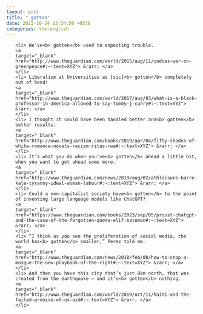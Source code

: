 ```yaml
---
layout: post
title: " gotten"
date: 2023-10-24 12:34:56 +0530
categories: the-english
---
```

<ol>

    <li> We’ve<b> gotten</b> used to expecting trouble.
    <a 
    target="_blank" 
    href="http://www.theguardian.com/world/2015/aug/11/indias-war-on-greenpeace#:~:text=XYZ"> &rarr; </a>
    </li>
    <li> Liberalism at Universities as [sic]<b> gotten</b> completely out of hand!
    <a 
    target="_blank" 
    href="http://www.theguardian.com/world/2017/aug/03/what-is-a-black-professor-in-america-allowed-to-say-tommy-j-curry#:~:text=XYZ"> &rarr; </a>
    </li>
    <li> I thought it could have been handled better and<b> gotten</b> better results.
    <a 
    target="_blank" 
    href="http://www.theguardian.com/books/2019/apr/04/fifty-shades-of-white-romance-novels-racism-ritas-rwa#:~:text=XYZ"> &rarr; </a>
    </li>
    <li> It’s what you do when you’ve<b> gotten</b> ahead a little bit, when you want to get ahead some more.
    <a 
    target="_blank" 
    href="http://www.theguardian.com/news/2019/aug/02/athleisure-barre-kale-tyranny-ideal-woman-labour#:~:text=XYZ"> &rarr; </a>
    </li>
    <li> Could a non-capitalist society have<b> gotten</b> to the point of inventing large language models like ChatGPT?
    <a 
    target="_blank" 
    href="https://www.theguardian.com/books/2023/sep/05/proust-chatgpt-and-the-case-of-the-forgotten-quote-elif-batuman#:~:text=XYZ"> &rarr; </a>
    </li>
    <li> “I think as you see the proliferation of social media, the world has<b> gotten</b> smaller,” Perez told me.
    <a 
    target="_blank" 
    href="http://www.theguardian.com/news/2018/feb/08/how-to-stop-a-mosque-the-new-playbook-of-the-right#:~:text=XYZ"> &rarr; </a>
    </li>
    <li> And then you have this city that’s just 8km north, that was created from the earthquake – and it’s<b> gotten</b> nothing.
    <a 
    target="_blank" 
    href="http://www.theguardian.com/world/2019/oct/11/haiti-and-the-failed-promise-of-us-aid#:~:text=XYZ"> &rarr; </a>
    </li>